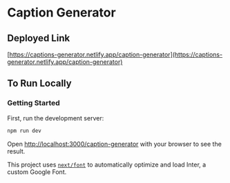 # Caption Generator
## Deployed Link
[https://captions-generator.netlify.app/caption-generator](https://captions-generator.netlify.app/caption-generator)
## To Run Locally
### Getting Started

First, run the development server:

```bash
npm run dev
```

Open [http://localhost:3000/caption-generator](http://localhost:3000/caption-generator) with your browser to see the result.

This project uses [`next/font`](https://nextjs.org/docs/basic-features/font-optimization) to automatically optimize and load Inter, a custom Google Font.
